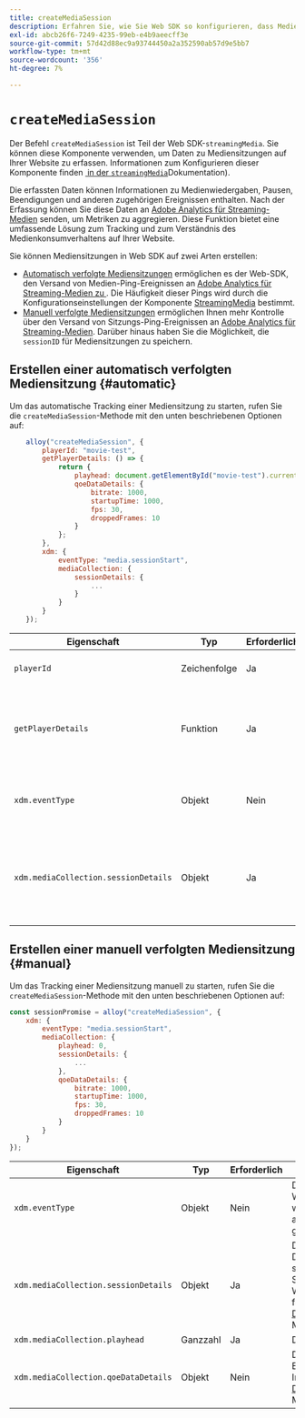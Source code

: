```yaml
---
title: createMediaSession
description: Erfahren Sie, wie Sie Web SDK so konfigurieren, dass Mediensitzungen automatisch verwaltet werden
exl-id: abcb26f6-7249-4235-99eb-e4b9aeecff3e
source-git-commit: 57d42d88ec9a93744450a2a352590ab57d9e5bb7
workflow-type: tm+mt
source-wordcount: '356'
ht-degree: 7%

---
```


# `createMediaSession`

Der Befehl `createMediaSession` ist Teil der Web SDK-`streamingMedia`. Sie können diese Komponente verwenden, um Daten zu Mediensitzungen auf Ihrer Website zu erfassen. Informationen zum Konfigurieren dieser Komponente finden [&#x200B; in der `streamingMedia` &#x200B;](configure/streamingmedia.md)Dokumentation).

Die erfassten Daten können Informationen zu Medienwiedergaben, Pausen, Beendigungen und anderen zugehörigen Ereignissen enthalten. Nach der Erfassung können Sie diese Daten an [Adobe Analytics für Streaming-Medien](https://experienceleague.adobe.com/de/docs/media-analytics/using/media-overview) senden, um Metriken zu aggregieren. Diese Funktion bietet eine umfassende Lösung zum Tracking und zum Verständnis des Medienkonsumverhaltens auf Ihrer Website.

Sie können Mediensitzungen in Web SDK auf zwei Arten erstellen:

* [Automatisch verfolgte Mediensitzungen](#automatic) ermöglichen es der Web-SDK, den Versand von Medien-Ping-Ereignissen an [Adobe Analytics für Streaming-Medien zu &#x200B;](https://experienceleague.adobe.com/de/docs/media-analytics/using/media-overview). Die Häufigkeit dieser Pings wird durch die Konfigurationseinstellungen der Komponente [StreamingMedia](configure/streamingmedia.md) bestimmt.
* [Manuell verfolgte Mediensitzungen](#manual) ermöglichen Ihnen mehr Kontrolle über den Versand von Sitzungs-Ping-Ereignissen an [Adobe Analytics für Streaming-Medien](https://experienceleague.adobe.com/de/docs/media-analytics/using/media-overview). Darüber hinaus haben Sie die Möglichkeit, die `sessionID` für Mediensitzungen zu speichern.

## Erstellen einer automatisch verfolgten Mediensitzung {#automatic}

Um das automatische Tracking einer Mediensitzung zu starten, rufen Sie die `createMediaSession`-Methode mit den unten beschriebenen Optionen auf:

```javascript
    alloy("createMediaSession", {
        playerId: "movie-test",
        getPlayerDetails: () => {
            return {
                playhead: document.getElementById("movie-test").currentTime,
                qoeDataDetails: {
                    bitrate: 1000,
                    startupTime: 1000,
                    fps: 30,
                    droppedFrames: 10
                }
            };
        },
        xdm: {
            eventType: "media.sessionStart",
            mediaCollection: {
                sessionDetails: {
                    ...
                }
            }
        }
    });
```

| Eigenschaft | Typ | Erforderlich | Beschreibung |
|---------|----------|---------|---------|
| `playerId` | Zeichenfolge | Ja | Die Player-ID, eine eindeutige Kennung, die die Mediensitzung darstellt. |
| `getPlayerDetails` | Funktion | Ja | Eine Funktion, die die Player-Details zurückgibt. Diese Rückruffunktion wird von der Web-SDK vor jedem Medienereignis für die angegebene `playerId` aufgerufen. |
| `xdm.eventType ` | Objekt | Nein | Der Medienereignistyp. Wenn dies nicht angegeben wird, wird dies automatisch auf `media.sessionStart` gesetzt. |
| `xdm.mediaCollection.sessionDetails` | Objekt | Ja | Das Sitzungsdetailobjekt. Das `sessionDetails`-Objekt sollte die Eigenschaften der Sitzungsdetails enthalten. Weitere Informationen finden [&#x200B; in der Dokumentation &#x200B;](../../xdm/data-types/media-collection-details.md)Mediensammlungsschema“. |


## Erstellen einer manuell verfolgten Mediensitzung {#manual}

Um das Tracking einer Mediensitzung manuell zu starten, rufen Sie die `createMediaSession`-Methode mit den unten beschriebenen Optionen auf:

```javascript
const sessionPromise = alloy("createMediaSession", {
    xdm: {
        eventType: "media.sessionStart",
        mediaCollection: {
            playhead: 0,
            sessionDetails: {
                ...
            },
            qoeDataDetails: {
                bitrate: 1000,
                startupTime: 1000,
                fps: 30,
                droppedFrames: 10
            }
        }
    }
});
```

| Eigenschaft | Typ | Erforderlich | Beschreibung |
|---------|----------|---------|---------|
| `xdm.eventType` | Objekt | Nein | Der Medienereignistyp. Wenn er nicht angegeben wird, wird er automatisch auf `media.sessionStart` gesetzt. |
| `xdm.mediaCollection.sessionDetails` | Objekt | Ja | Das Sitzungsdetailobjekt. Das `sessionDetails`-Objekt sollte die Eigenschaften der Sitzungsdetails enthalten. Weitere Informationen finden [&#x200B; in der Dokumentation &#x200B;](../../xdm/data-types/media-collection-details.md)Mediensammlungsschema“. |
| `xdm.mediaCollection.playhead` | Ganzzahl | Ja | Der aktuelle Abspielkopf. |
| `xdm.mediaCollection.qoeDataDetails` | Objekt | Nein | Details zur Qualität der Erlebnisdaten. Weitere Informationen finden [&#x200B; in der Dokumentation &#x200B;](../../xdm/data-types/media-collection-details.md)Mediensammlungsschema“. |
